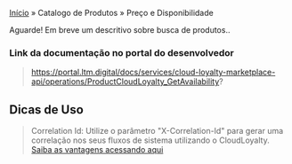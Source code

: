 [Início](/readme.md) &raquo; Catalogo de Produtos &raquo; Preço e Disponibilidade

Aguarde! Em breve um descritivo sobre busca de produtos..

### Link da documentação no portal do desenvolvedor

> https://portal.ltm.digital/docs/services/cloud-loyalty-marketplace-api/operations/ProductCloudLoyalty_GetAvailability?

## Dicas de Uso

> Correlation Id: Utilize o parâmetro "X-Correlation-Id" para gerar uma correlação nos seus fluxos de sistema utilizando o CloudLoyalty.
[Saiba as vantagens acessando aqui](/tips/readme.md)